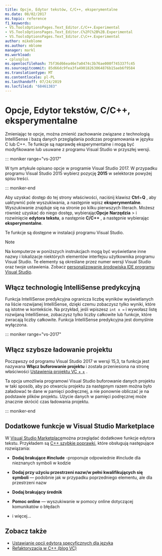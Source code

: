 ```yaml
---
title: Opcje, Edytor tekstów, C/C++, eksperymentalne
ms.date: 08/02/2017
ms.topic: reference
f1_keywords:
- VS.ToolsOptionsPages.Text_Editor.C/C++.Experimental
- VS.ToolsOptionsPages.Text_Editor.C%2FC%2B%2B.Experimental
- VS.ToolsOptionsPages.Text_Editor.C\C++.Experimental
author: mikeblome
ms.author: mblome
manager: markl
ms.workload:
- cplusplus
ms.openlocfilehash: 75f36d66ea46e7a0474c3b76ae000f745337fc45
ms.sourcegitcommit: 85d66dc9fea3fa49018263064876b15aeb6f9584
ms.translationtype: MT
ms.contentlocale: pl-PL
ms.lasthandoff: 07/24/2019
ms.locfileid: "68461383"
---
```

# <a name="options-text-editor-cc-experimental"></a>Opcje, Edytor tekstów, C/C++, eksperymentalne

Zmieniając te opcje, można zmienić zachowanie związane z technologią IntelliSense i bazą danych przeglądania podczas programowania w języku C lub C++. Te funkcje są naprawdę eksperymentalne i mogą być modyfikowane lub usuwane z programu Visual Studio w przyszłej wersji.

::: moniker range="vs-2017"

W tym artykule opisano opcje w programie Visual Studio 2017. W przypadku programu Visual Studio 2015 wybierz pozycję **2015** w selektorze powyżej spisu treści.

::: moniker-end

Aby uzyskać dostęp do tej strony właściwości, naciśnij klawisz **Ctrl**+**Q** , aby uaktywnić pole wyszukiwania, a następnie wpisz **eksperymentalne**. Wyszukiwanie znajduje się na stronie po kilku pierwszych literach. Możesz również uzyskać do niego dostęp, wybierając**Opcje** **Narzędzia** > i rozwinięcie **edytora tekstu**, a następnie **C/C++** , a następnie wybierając **eksperymentalne**.

Te funkcje są dostępne w instalacji programu Visual Studio.

> [!NOTE]
> Na komputerze w poniższych instrukcjach mogą być wyświetlane inne nazwy i lokalizacje niektórych elementów interfejsu użytkownika programu Visual Studio. Te elementy są określane przez numer wersji Visual Studio oraz twoje ustawienia. Zobacz [personalizowanie środowiska IDE programu Visual Studio](../../ide/personalizing-the-visual-studio-ide.md).

## <a name="enable-predictive-intellisense"></a>Włącz technologię IntelliSense predykcyjną

Funkcja IntelliSense predykcyjna ogranicza liczbę wyników wyświetlanych na liście rozwijanej IntelliSense, dzięki czemu zobaczysz tylko wyniki, które są istotne w kontekście. Na przykład, jeśli wpiszesz `int x =` i wywołasz listę rozwijaną IntelliSense, zobaczysz tylko liczby całkowite lub funkcje, które zwracają liczby całkowite. Funkcja IntelliSense predykcyjna jest domyślnie wyłączona.

::: moniker range="vs-2017"

## <a name="enable-faster-project-load"></a>Włącz szybsze ładowanie projektu

Począwszy od programu Visual Studio 2017 w wersji 15,3, ta funkcja jest nazywana **Włącz buforowanie projektu** i została przeniesiona na stronę właściwości [Ustawienia projektu VC + +](vcpp-project-settings-projects-and-solutions-options-dialog-box.md) .

Ta opcja umożliwia programowi Visual Studio buforowanie danych projektu w taki sposób, aby po otwarciu projektu za następnym razem można było załadować te dane w pamięci podręcznej, a nie ponownie obliczać je na podstawie plików projektu. Użycie danych w pamięci podręcznej może znacznie skrócić czas ładowania projektu.

::: moniker-end

## <a name="additional-features-in-the-visual-studio-marketplace"></a>Dodatkowe funkcje w Visual Studio Marketplace

W [Visual Studio Marketplace](https://marketplace.visualstudio.com/search?target=VS&category=Tools&vsVersion=&subCategory=All&sortBy=Downloads)można przeglądać dodatkowe funkcje edytora tekstu. Przykładem są [ C++ szybkie poprawki](https://marketplace.visualstudio.com/items?itemName=VisualCppDevLabs.CQuickFixes2017), które obsługują następujące rozwiązania:

- **Dodaj brakujące #include** -proponuje odpowiednie #include dla nieznanych symboli w kodzie

- **Dodaj przy użyciu przestrzeni nazw/w pełni kwalifikujących się symboli** — podobnie jak w przypadku poprzedniego elementu, ale dla przestrzeni nazw

- **Dodaj brakujący średnik**

- **Pomoc online** — wyszukiwanie w pomocy online dotyczącej komunikatów o błędach

- i więcej...

## <a name="see-also"></a>Zobacz także

- [Ustawianie opcji edytora specyficznych dla języka](../../ide/reference/setting-language-specific-editor-options.md)
- [Refaktoryzacja w C++ (blog VC)](https://devblogs.microsoft.com/cppblog/all-about-c-refactoring-in-visual-studio-2015-preview/
)
